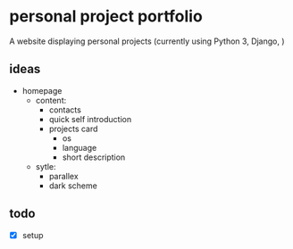 # personal project portfolio
A website displaying personal projects (currently using Python 3, Django, )

## ideas
 - homepage
    - content:
        - contacts
        - quick self introduction
        - projects card
            - os
            - language
            - short description
    - sytle:
        - parallex
        - dark scheme

## todo
 - [x] setup